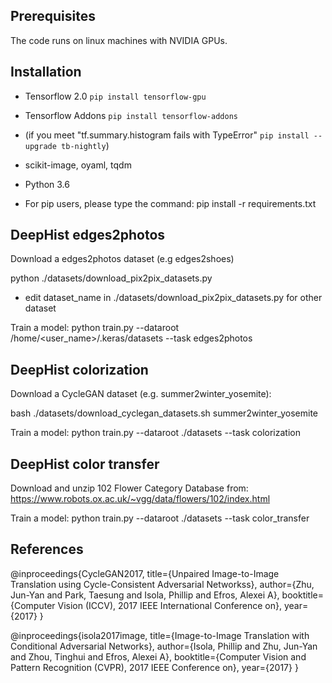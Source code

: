 Prerequisites
-------------------------------------------------------------
The code runs on linux machines with NVIDIA GPUs. 


Installation 
-------------------------------------------------------------
- Tensorflow 2.0 `pip install tensorflow-gpu`
- Tensorflow Addons `pip install tensorflow-addons`
- (if you meet "tf.summary.histogram fails with TypeError" `pip install --upgrade tb-nightly`)
- scikit-image, oyaml, tqdm
- Python 3.6
	
- For pip users, please type the command:
	pip install -r requirements.txt


DeepHist edges2photos
-------------------------------------------------------------
Download a edges2photos dataset (e.g edges2shoes)

python ./datasets/download_pix2pix_datasets.py 

* edit dataset_name in ./datasets/download_pix2pix_datasets.py  for other dataset

Train a model:
python train.py --dataroot /home/<user_name>/.keras/datasets --task edges2photos


DeepHist colorization
-------------------------------------------------------------
Download a CycleGAN dataset (e.g. summer2winter_yosemite):

bash ./datasets/download_cyclegan_datasets.sh summer2winter_yosemite

Train a model:
python train.py --dataroot ./datasets --task colorization


DeepHist color transfer
-------------------------------------------------------------
Download and unzip 102 Flower Category Database from:
https://www.robots.ox.ac.uk/~vgg/data/flowers/102/index.html

Train a model:
python train.py --dataroot ./datasets --task color_transfer


References
-------------------------------------------------------------
@inproceedings{CycleGAN2017,
  title={Unpaired Image-to-Image Translation using Cycle-Consistent Adversarial Networkss},
  author={Zhu, Jun-Yan and Park, Taesung and Isola, Phillip and Efros, Alexei A},
  booktitle={Computer Vision (ICCV), 2017 IEEE International Conference on},
  year={2017}
}


@inproceedings{isola2017image,
  title={Image-to-Image Translation with Conditional Adversarial Networks},
  author={Isola, Phillip and Zhu, Jun-Yan and Zhou, Tinghui and Efros, Alexei A},
  booktitle={Computer Vision and Pattern Recognition (CVPR), 2017 IEEE Conference on},
  year={2017}
}


